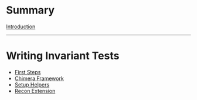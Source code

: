 # Summary

[Introduction](./introduction.md)

--- 

# Writing Invariant Tests
- [First Steps](./first_steps.md)
- [Chimera Framework](./chimera_framework.md)
- [Setup Helpers](./setup_helpers.md)
- [Recon Extension](./recon_extension.md)
<!-- ---  -->

<!-- # Using Recon
- [Building Handlers](./building_handlers.md)
- [Running Jobs](./running_jobs.md)
- [Recipes](./recipes.md)
- [Alerts](./alerts.md) -->